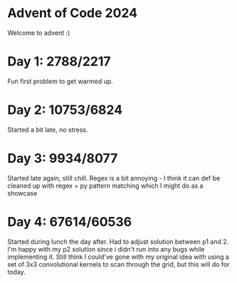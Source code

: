 # Advent of Code 2024

Welcome to advent :)

# Day 1: 2788/2217

Fun first problem to get warmed up.

# Day 2: 10753/6824

Started a bit late, no stress.

# Day 3: 9934/8077

Started late again, still chill. Regex is a bit annoying - I think it can def be cleaned up with regex + py pattern
matching which I might do as a showcase

# Day 4: 67614/60536

Started during lunch the day after. Had to adjust solution between p1 and 2. I'm happy with my p2 solution since i didn't run into any bugs while implementing it. Still think I could've gone with my original idea with using a set of 3x3 convolutional kernels to scan through the grid, but this will do for today.